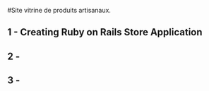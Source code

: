 #Site vitrine de produits artisanaux.


## 1 - Creating Ruby on Rails Store Application


## 2 -

## 3 - 

````
````
